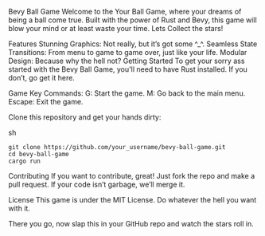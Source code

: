 Bevy Ball Game
Welcome to the Your Ball Game, where your dreams of being a ball come true. Built with the power of Rust and Bevy, this game will blow your mind or at least waste your time. Lets Collect the stars!

Features
Stunning Graphics: Not really, but it’s got some ^_^.
Seamless State Transitions: From menu to game to game over, just like your life.
Modular Design: Because why the hell not?
Getting Started
To get your sorry ass started with the Bevy Ball Game, you'll need to have Rust installed. If you don’t, go get it here.

Game Key Commands:
G: Start the game.
M: Go back to the main menu.
Escape: Exit the game.

Clone this repository and get your hands dirty:

sh
```
git clone https://github.com/your_username/bevy-ball-game.git
cd bevy-ball-game
cargo run
```


Contributing
If you want to contribute, great! Just fork the repo and make a pull request. If your code isn’t garbage, we’ll merge it.

License
This game is under the MIT License. Do whatever the hell you want with it.

There you go, now slap this in your GitHub repo and watch the stars roll in.
